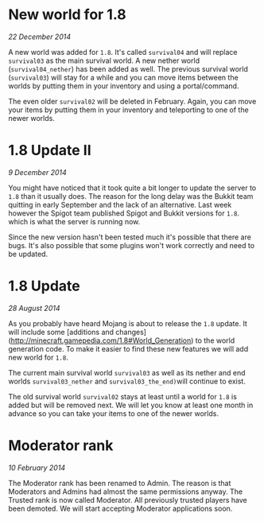 New world for 1.8
=================

*22 December 2014*

A new world was added for `1.8`. It's called `survival04` and will replace `survival03` as the main survival world. A new nether world (`survival04_nether`) has been added as well. The previous survival world (`survival03`) will stay for a while and you can move items between the worlds by putting them in your inventory and using a portal/command.

The even older `survival02` will be deleted in February. Again, you can move your items by putting them in your inventory and teleporting to one of the newer worlds.

1.8 Update II
=============

*9 December 2014*

You might have noticed that it took quite a bit longer to update the server to `1.8` than it usually does. The reason for the long delay was the Bukkit team quitting in early September and the lack of an alternative. Last week however the Spigot team published Spigot and Bukkit versions for `1.8`. which is what the server is running now.

Since the new version hasn't been tested much it's possible that there are bugs. It's also possible that some plugins won't work correctly and need to be updated.


1.8 Update
==========

*28 August 2014*

As you probably have heard Mojang is about to release the `1.8` update. It will include some [additions and changes] (http://minecraft.gamepedia.com/1.8#World_Generation) to the world generation code. To make it easier to find these new features we will add new world for `1.8`.

The current main survival world `survival03` as well as its nether and end worlds `survival03_nether` and `survival03_the_end)`will continue to exist.

The old survival world `survival02` stays at least until a world for `1.8` is added but will be removed next. We will let you know at least one month in advance so you can take your items to one of the newer worlds.


Moderator rank
==============

*10 February 2014*

The Moderator rank has been renamed to Admin. The reason is that Moderators and Admins had almost the same permissions anyway. The Trusted rank is now called Moderator. All previously trusted players have been demoted. We will start accepting Moderator applications soon.
